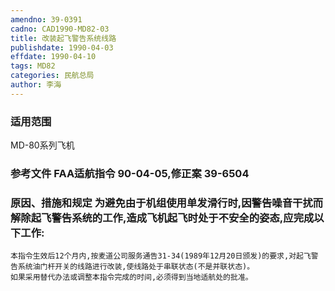 ```yaml
---
amendno: 39-0391
cadno: CAD1990-MD82-03
title: 改装起飞警告系统线路
publishdate: 1990-04-03
effdate: 1990-04-10
tags: MD82
categories: 民航总局
author: 李海
---
```


### 适用范围 
MD-80系列飞机

### 参考文件    FAA适航指令 90-04-05,修正案 39-6504 

### 原因、措施和规定     为避免由于机组使用单发滑行时,因警告噪音干扰而解除起飞警告系统的工作,造成飞机起飞时处于不安全的姿态,应完成以下工作: 
    本指令生效后12个月内,按麦道公司服务通告31-34(1989年12月20日颁发)的要求,对起飞警告系统油门杆开关的线路进行改装,使线路处于串联状态(不是并联状态)。 
    如果采用替代办法或调整本指令完成的时间,必须得到当地适航处的批准。
